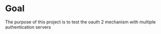 # Goal
The purpose of this project is to test the oauth 2 mechanism with multiple authentication servers




